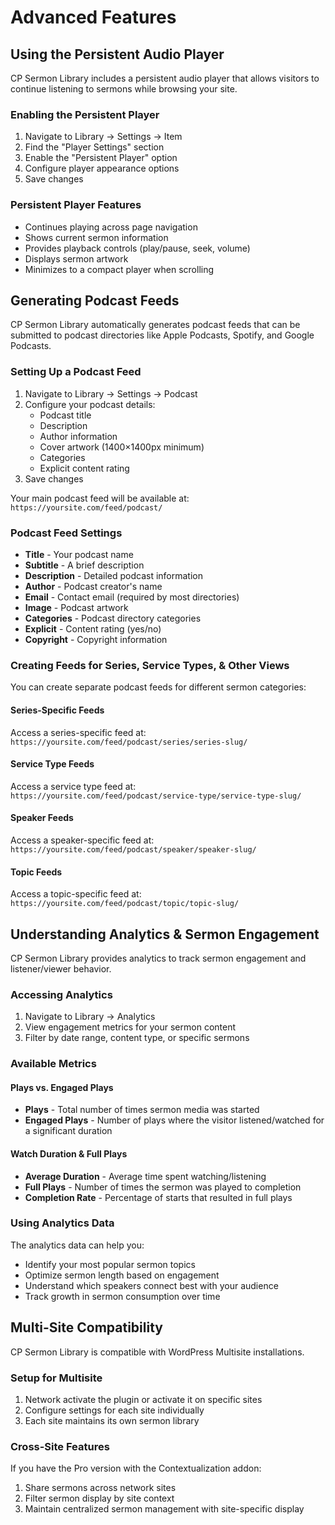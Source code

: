 # Advanced Features

## Using the Persistent Audio Player

CP Sermon Library includes a persistent audio player that allows visitors to continue listening to sermons while browsing your site.

### Enabling the Persistent Player

1. Navigate to Library → Settings → Item
2. Find the "Player Settings" section
3. Enable the "Persistent Player" option
4. Configure player appearance options
5. Save changes

### Persistent Player Features

- Continues playing across page navigation
- Shows current sermon information
- Provides playback controls (play/pause, seek, volume)
- Displays sermon artwork
- Minimizes to a compact player when scrolling

## Generating Podcast Feeds

CP Sermon Library automatically generates podcast feeds that can be submitted to podcast directories like Apple Podcasts, Spotify, and Google Podcasts.

### Setting Up a Podcast Feed

1. Navigate to Library → Settings → Podcast
2. Configure your podcast details:
   - Podcast title
   - Description
   - Author information
   - Cover artwork (1400×1400px minimum)
   - Categories
   - Explicit content rating
3. Save changes

Your main podcast feed will be available at: `https://yoursite.com/feed/podcast/`

### Podcast Feed Settings

- **Title** - Your podcast name
- **Subtitle** - A brief description
- **Description** - Detailed podcast information
- **Author** - Podcast creator's name
- **Email** - Contact email (required by most directories)
- **Image** - Podcast artwork
- **Categories** - Podcast directory categories
- **Explicit** - Content rating (yes/no)
- **Copyright** - Copyright information

### Creating Feeds for Series, Service Types, & Other Views

You can create separate podcast feeds for different sermon categories:

#### Series-Specific Feeds

Access a series-specific feed at:
`https://yoursite.com/feed/podcast/series/series-slug/`

#### Service Type Feeds

Access a service type feed at:
`https://yoursite.com/feed/podcast/service-type/service-type-slug/`

#### Speaker Feeds

Access a speaker-specific feed at:
`https://yoursite.com/feed/podcast/speaker/speaker-slug/`

#### Topic Feeds

Access a topic-specific feed at:
`https://yoursite.com/feed/podcast/topic/topic-slug/`

## Understanding Analytics & Sermon Engagement

CP Sermon Library provides analytics to track sermon engagement and listener/viewer behavior.

### Accessing Analytics

1. Navigate to Library → Analytics
2. View engagement metrics for your sermon content
3. Filter by date range, content type, or specific sermons

### Available Metrics

#### Plays vs. Engaged Plays

- **Plays** - Total number of times sermon media was started
- **Engaged Plays** - Number of plays where the visitor listened/watched for a significant duration

#### Watch Duration & Full Plays

- **Average Duration** - Average time spent watching/listening
- **Full Plays** - Number of times the sermon was played to completion
- **Completion Rate** - Percentage of starts that resulted in full plays

### Using Analytics Data

The analytics data can help you:

- Identify your most popular sermon topics
- Optimize sermon length based on engagement
- Understand which speakers connect best with your audience
- Track growth in sermon consumption over time

## Multi-Site Compatibility

CP Sermon Library is compatible with WordPress Multisite installations.

### Setup for Multisite

1. Network activate the plugin or activate it on specific sites
2. Configure settings for each site individually
3. Each site maintains its own sermon library

### Cross-Site Features

If you have the Pro version with the Contextualization addon:

1. Share sermons across network sites
2. Filter sermon display by site context
3. Maintain centralized sermon management with site-specific display
